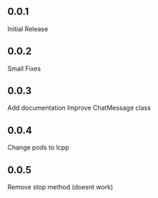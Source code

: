 ## 0.0.1

Initial Release

## 0.0.2

Small Fixes

## 0.0.3

Add documentation
Improve ChatMessage class

## 0.0.4

Change pods to lcpp

## 0.0.5

Remove stop method (doesnt work)